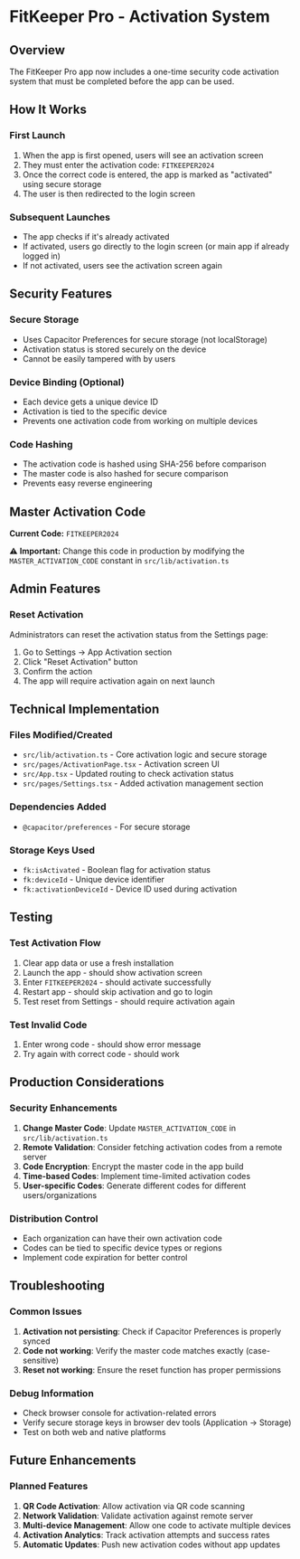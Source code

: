 # FitKeeper Pro - Activation System

## Overview
The FitKeeper Pro app now includes a one-time security code activation system that must be completed before the app can be used.

## How It Works

### First Launch
1. When the app is first opened, users will see an activation screen
2. They must enter the activation code: `FITKEEPER2024`
3. Once the correct code is entered, the app is marked as "activated" using secure storage
4. The user is then redirected to the login screen

### Subsequent Launches
- The app checks if it's already activated
- If activated, users go directly to the login screen (or main app if already logged in)
- If not activated, users see the activation screen again

## Security Features

### Secure Storage
- Uses Capacitor Preferences for secure storage (not localStorage)
- Activation status is stored securely on the device
- Cannot be easily tampered with by users

### Device Binding (Optional)
- Each device gets a unique device ID
- Activation is tied to the specific device
- Prevents one activation code from working on multiple devices

### Code Hashing
- The activation code is hashed using SHA-256 before comparison
- The master code is also hashed for secure comparison
- Prevents easy reverse engineering

## Master Activation Code
**Current Code:** `FITKEEPER2024`

⚠️ **Important:** Change this code in production by modifying the `MASTER_ACTIVATION_CODE` constant in `src/lib/activation.ts`

## Admin Features

### Reset Activation
Administrators can reset the activation status from the Settings page:
1. Go to Settings → App Activation section
2. Click "Reset Activation" button
3. Confirm the action
4. The app will require activation again on next launch

## Technical Implementation

### Files Modified/Created
- `src/lib/activation.ts` - Core activation logic and secure storage
- `src/pages/ActivationPage.tsx` - Activation screen UI
- `src/App.tsx` - Updated routing to check activation status
- `src/pages/Settings.tsx` - Added activation management section

### Dependencies Added
- `@capacitor/preferences` - For secure storage

### Storage Keys Used
- `fk:isActivated` - Boolean flag for activation status
- `fk:deviceId` - Unique device identifier
- `fk:activationDeviceId` - Device ID used during activation

## Testing

### Test Activation Flow
1. Clear app data or use a fresh installation
2. Launch the app - should show activation screen
3. Enter `FITKEEPER2024` - should activate successfully
4. Restart app - should skip activation and go to login
5. Test reset from Settings - should require activation again

### Test Invalid Code
1. Enter wrong code - should show error message
2. Try again with correct code - should work

## Production Considerations

### Security Enhancements
1. **Change Master Code**: Update `MASTER_ACTIVATION_CODE` in `src/lib/activation.ts`
2. **Remote Validation**: Consider fetching activation codes from a remote server
3. **Code Encryption**: Encrypt the master code in the app build
4. **Time-based Codes**: Implement time-limited activation codes
5. **User-specific Codes**: Generate different codes for different users/organizations

### Distribution Control
- Each organization can have their own activation code
- Codes can be tied to specific device types or regions
- Implement code expiration for better control

## Troubleshooting

### Common Issues
1. **Activation not persisting**: Check if Capacitor Preferences is properly synced
2. **Code not working**: Verify the master code matches exactly (case-sensitive)
3. **Reset not working**: Ensure the reset function has proper permissions

### Debug Information
- Check browser console for activation-related errors
- Verify secure storage keys in browser dev tools (Application → Storage)
- Test on both web and native platforms

## Future Enhancements

### Planned Features
1. **QR Code Activation**: Allow activation via QR code scanning
2. **Network Validation**: Validate activation against remote server
3. **Multi-device Management**: Allow one code to activate multiple devices
4. **Activation Analytics**: Track activation attempts and success rates
5. **Automatic Updates**: Push new activation codes without app updates
